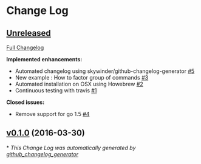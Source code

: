 # Change Log

## [Unreleased](https://github.com/julienmoumne/hotshell/tree/HEAD)

[Full Changelog](https://github.com/julienmoumne/hotshell/compare/v0.1.0...HEAD)

**Implemented enhancements:**

- Automated changelog using skywinder/github-changelog-generator [\#5](https://github.com/julienmoumne/hotshell/issues/5)
- New example : How to factor group of commands [\#3](https://github.com/julienmoumne/hotshell/issues/3)
- Automated installation on OSX using Howebrew [\#2](https://github.com/julienmoumne/hotshell/issues/2)
- Continuous testing with travis [\#1](https://github.com/julienmoumne/hotshell/issues/1)

**Closed issues:**

- Remove support for go 1.5 [\#4](https://github.com/julienmoumne/hotshell/issues/4)

## [v0.1.0](https://github.com/julienmoumne/hotshell/tree/v0.1.0) (2016-03-30)


\* *This Change Log was automatically generated by [github_changelog_generator](https://github.com/skywinder/Github-Changelog-Generator)*